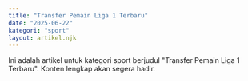 ```yaml
---
title: "Transfer Pemain Liga 1 Terbaru"
date: "2025-06-22"
kategori: "sport"
layout: artikel.njk
---
```


Ini adalah artikel untuk kategori sport berjudul "Transfer Pemain Liga 1 Terbaru". Konten lengkap akan segera hadir.
